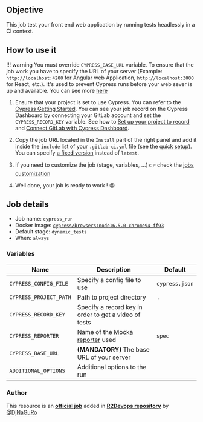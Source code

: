 ## Objective

This job test your front end web application by running tests headlessly in a CI context.


## How to use it

!!! warning 
    You must override `CYPRESS_BASE_URL` variable.
    To ensure that the job work you have to specify the URL of your server (Example: `http://localhost:4200` for Angular web Application, `http://localhost:3000` for React, etc.).
    It's used to     prevent Cypress runs before your web sever is up and available. You can see more [here](https://docs.cypress.io/guides/continuous-integration/introduction#Boot-your-server)
    

1. Ensure that your project is set to use Cypress. You can refer to the [Cypress Getting Started](https://docs.cypress.io/guides/getting-started/installing-cypress). You can see your job record on the Cypress Dashboard by connecting your GitLab account and set the `CYPRESS_RECORD_KEY` variable. See how to [Set up your project to record](https://docs.cypress.io/guides/dashboard/projects#Set-up-a-project-to-record) and [Connect GitLab with Cypress Dashboard](https://docs.cypress.io/guides/dashboard/gitlab-integration#Installing-the-GitLab-integration).

1. Copy the job URL located in the `Install` part of the right panel and add it inside the `include` list of your `.gitlab-ci.yml` file (see the [quick setup](/use-the-hub/#quick-setup)). You can specify [a fixed version](#changelog) instead of `latest`.
1. If you need to customize the job (stage, variables, ...) 👉 check the [jobs
   customization](/use-the-hub/#jobs-customization)
1. Well done, your job is ready to work ! 😀

## Job details

* Job name: `cypress_run`
* Docker image:
[`cypress/browsers:node16.5.0-chrome94-ff93`](https://hub.docker.com/r/cypress/browsers)
* Default stage: `dynamic_tests`
* When: `always`

### Variables

| Name | Description | Default | 
| ---- | ----------- | ------- |
| `CYPRESS_CONFIG_FILE` | Specify a config file to use | `cypress.json` |
| `CYPRESS_PROJECT_PATH` | Path to project directory | `.` |
| `CYPRESS_RECORD_KEY` | Specify a record key in order to get a video of tests | ` ` |
| `CYPRESS_REPORTER` | Name of the [Mocka reporter](https://docs.cypress.io/guides/tooling/reporters) used| `spec` |
| `CYPRESS_BASE_URL`  | **(MANDATORY)** The base URL of your server | ` `|
| `ADDITIONAL_OPTIONS` | Additional options to the run | ` ` |



### Author
This resource is an **[official job](https://docs.r2devops.io/faq-labels/)** added in [**R2Devops repository**](https://gitlab.com/r2devops/hub) by [@DjNaGuRo](https://gitlab.com/DjNaGuRo)